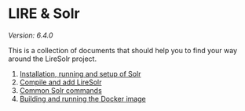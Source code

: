 # LIRE & Solr
*Version: 6.4.0*

This is a collection of documents that should help you to find your way around the LireSolr project. 

1. [Installation, running and setup of Solr](install.md)
2. [Compile and add LireSolr](compile.md)
3. [Common Solr commands](solr-help.md)
4. [Building and running the Docker image](docker.md)